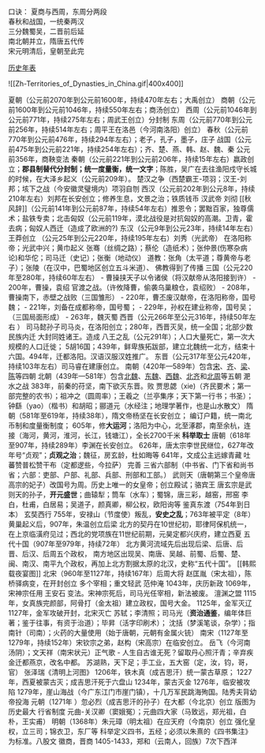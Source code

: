 口诀：
夏商与西周，东周分两段  
春秋和战国，一统秦两汉  
三分魏蜀吴，二晋前后延  
南北朝并立，隋唐五代传  
宋元明清后，皇朝至此完

[历史年表](https://zh.wikipedia.org/wiki/%E4%B8%AD%E5%9B%BD%E5%8E%86%E5%8F%B2%E5%B9%B4%E8%A1%A8)

![[Zh-Territories_of_Dynasties_in_China.gif|400x400]]

夏朝（公元前2070年到公元前1600年，持续470年左右；大禹创立）
商朝（公元前1600年到公元前1046年，持续550年左右；商汤创立）
西周（公元前1046年到公元前771年，持续275年左右；周武王创立）分封制
东周（公元前770年到公元前256年，持续514年左右；周平王在洛邑（今河南洛阳）创立）
	春秋（公元前770年到公元前476年，持续294年左右）；老子，孔子，墨子，庄子
	战国（公元前475年到公元前221年，持续254年左右）；齐、楚、燕、韩、赵、魏、秦
	公元前356年，商鞅变法
秦朝（公元前221年到公元前206年，持续15年左右）嬴政创立；**郡县制替代分封制；统一度量衡，统一文字**；陈胜，吴广在去往渔阳戍守长城的时候，在大泽乡起义（公元前209年）。
	楚汉之争（西楚霸王-项羽；汉王-刘邦；垓下之战（今安徽灵璧境内）项羽自刎
西汉（公元前202年到公元8年，持续210年左右）刘邦在长安创立；修养生息，文景之治；铁质钱币
	汉武帝 刘彻 [[秋风辞]]（公元前141年到公元前87年，持续54年左右）推恩令；罢黜百家，独尊儒术；盐铁专卖；北击匈奴（公元前119年，漠北战役是对抗匈奴的高潮。卫青，霍去病；匈奴人西迁（造成了欧洲的?)
东汉（公元9年到公元23年，持续14年左右）王莽创立
	（公元25年到公元220年，持续195年左右）刘秀（光武帝） 在洛阳称帝；光武中兴；黄巾起义
	张骞（丝绸之路）；蔡伦（造纸术）；张仲景(伤寒杂病论)和华佗；司马迁（史记）；张衡（地动仪）
	道教：张角（太平道；尊黄帝与老子）；张陵（在汉中，巴蜀地区创立五斗米道）、
	佛教得到了传播
三国（公元220年至280年，持续60年左右）
	- 曹操挟天子以令诸侯（将汉献帝从洛阳接到许）
	- 200年，曹操，袁绍 官渡之战。（许攸降曹，偷袭乌巢粮仓，袁绍败）
	- 208年，曹操南下，赤壁之战败（三国雏形）
	- 220年，曹丕废汉献帝，在洛阳称帝，国号魏；
	- 221年，刘备在成都称帝，国号蜀；
	- 229年，孙权在建业称帝，国号吴；（三国局面形成）
	- 263年，魏灭蜀
西晋（公元266年至公元316年，持续50年左右  ）
	司马懿孙子司马炎，在洛阳创立；280年，西晋灭吴，统一全国；北部少数民族内迁
	大封同姓诸王。造成 八王之乱（公元291年）；人口大量死亡，第一次大规模的人口迁徙；
	5胡16国；439年，鲜卑族拓跋部，建立北魏统一北方，结束十六国。494年，迁都洛阳。汉语汉服汉姓推广。
东晋（公元317年至公元420年，持续103年左右）司马睿在建康创立。
南朝（420年—589年）包含[宋](https://zh.wikipedia.org/wiki/%E5%88%98%E5%AE%8B "刘宋")、[齐](https://zh.wikipedia.org/wiki/%E5%8D%97%E9%BD%90 "南齐")、[梁](https://zh.wikipedia.org/wiki/%E6%A2%81_(%E5%8D%97%E6%9C%9D) "梁 (南朝)")、[陈](https://zh.wikipedia.org/wiki/%E9%99%B3_(%E5%8D%97%E6%9C%9D) "陈 (南朝)")等四朝
北朝（439年—581年）包含[北魏](https://zh.wikipedia.org/wiki/%E5%8C%97%E9%AD%8F "北魏")、[东魏](https://zh.wikipedia.org/wiki/%E4%B8%9C%E9%AD%8F "东魏")、[西魏](https://zh.wikipedia.org/wiki/%E8%A5%BF%E9%AD%8F "西魏")、[北齐](https://zh.wikipedia.org/wiki/%E5%8C%97%E9%BD%90 "北齐")和[北周](https://zh.wikipedia.org/wiki/%E5%8C%97%E5%91%A8 "北周")等五朝
	淝水之战 383年，前秦的苻坚，南下欲灭东晋。败
	贾思勰（xie)（齐民要术；第一部完整的农书）；祖冲之（圆周率）；王羲之（兰亭集序；天下第一行书；书圣）；钟繇（yao）（楷书）和胡昭；郦道元（水经注；地理学著作，也是山水散文）
隋朝（581年至619年，持续38年），隋文帝杨坚在长安创立；
	编订户籍，统一南北币制和度量衡制度；
	605年，修**大运河**；洛阳为中心，北至涿郡，南至余杭，连接（海河，黄河，淮河，长江，钱塘江），全长2700千米
	**科举取士**
唐朝（618年至907年，持续289年）李渊在长安创立。
	626年，唐太宗李世民继位，627年改年号“贞观”；**贞观之治**；魏征，房玄龄，杜如晦等
		641年，文成公主远嫁青藏 吐蕃赞普松赞干布（定都逻些，今拉萨）
	完善 三省六部制（中书省、门下省和尚书省；六部：吏部、户部、礼部、兵部、刑部和工部。）
	武则天（唐朝第三个皇帝唐高宗的妃子）改国号为周。历史上唯一的女皇帝；创立殿试；骆宾王
	唐玄宗是武则天的孙子，**开元盛世**；曲辕犁；筒车（水车）；蜀锦，唐三彩，越窑，邢窑
	李白，杜甫，白居易；吴道子，颜真卿，柳公权，欧阳询等
	鉴真东渡（754年到日本）
	玄奘西行
	755年，安禄山（节度使）叛乱，**安史之乱**；763年被平定（8年）
	黄巢起义后，907年，朱温创立后梁 
	北方的契丹在10世纪初，耶律阿保机统一，在上京临潢府见过；西北的党项族在11世纪前期，元昊定都兴庆府，建立西夏
五代十国（907年至979年，持续72年）
	北方黄河流域先后出现后梁、后唐、后晋、后汉、后周五个政权，
	南方地区出现吴、南唐、吴越、前蜀、后蜀、楚、闽、南汉、南平九个政权，再加上北方割据太原的北汉，史称“五代十国”。
	[[韩熙载夜宴图]]
北宋（960年至1127年，持续167年）后周大将 赵匡胤（宋太祖），陈桥驿病变，在开封创立 
	多个宰相；重文轻武
	范仲淹 1043年，庆历新政
	1069年，宋神宗任用 王安石 变法。宋神宗死后，司马光任宰相，新法被废。
	澶渊之盟 
	1115年，女真族完颜部，阿骨打（金太祖）建立政权，国号大金。
	1125年，金军灭辽
	1127年，金军攻破开封，北宋灭亡
	苏轼；李清照；司马光（**资治通鉴**，编年体巨著；鉴于往事，有资于治道）；毕昇（活字印刷术）；
	沈括（梦溪笔谈，杂学）；指南针（司南）；火药的大量使用（始于唐朝，元朝有金属火铳）
南宋（1127年至1279年，持续152年）宋钦宗之弟，赵构（宋高宗）在临安创立。
	岳飞（今河南汤阴）；文天祥（南宋状元）正气歌 - 人生自古谁无死？留取丹心照汗青；辛弃疾
	金迁都燕京，改名中都。
	苏湖熟，天下足；手工业，五大窑（定，汝，钧，哥，官）
	张泽瑞《清明上河图》
	1206年，铁木真（成吉思汗）统一蒙古草原；
	1227年，西夏被蒙古灭；成吉思汗死于六盘山
	1234年，蒙古灭金 
	1276年，临安被攻陷
	1279年，崖山海战（今广东江门市崖门镇），十几万军民跳海殉国。陆秀夫背幼帝投海
元朝（1271年 ）忽必烈（成吉思汗的孙子）在大都（今北京）创立
	版图为历史最大 
	行省制度
	元曲-关汉卿（窦娥冤）；元曲四大家（马致远，郑光祖，白朴，王实甫）
明朝（1368年）朱元璋（明太祖）在应天府（今南京）创立
	强化皇权，立三司；锦衣卫，东厂等
	科举定义四书，五经；必须以朱熹的《四书集注》为标准。八股文
	徽商，晋商
	 1405-1433，郑和（云南人，回族）7次下西洋
	



























